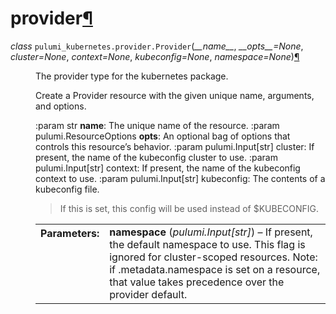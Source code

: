 ---
---

<div class="section" id="module-pulumi_kubernetes.provider">
<span id="provider"></span><h1>provider<a class="headerlink" href="#module-pulumi_kubernetes.provider" title="Permalink to this headline">¶</a></h1>
<dl class="class">
<dt id="pulumi_kubernetes.provider.Provider">
<em class="property">class </em><code class="descclassname">pulumi_kubernetes.provider.</code><code class="descname">Provider</code><span class="sig-paren">(</span><em>__name__</em>, <em>__opts__=None</em>, <em>cluster=None</em>, <em>context=None</em>, <em>kubeconfig=None</em>, <em>namespace=None</em><span class="sig-paren">)</span><a class="headerlink" href="#pulumi_kubernetes.provider.Provider" title="Permalink to this definition">¶</a></dt>
<dd><p>The provider type for the kubernetes package.</p>
<p>Create a Provider resource with the given unique name, arguments, and options.</p>
<p>:param str <strong>name</strong>: The unique name of the resource.
:param pulumi.ResourceOptions <strong>opts</strong>: An optional bag of options that controls this resource’s behavior.
:param pulumi.Input[str] cluster: If present, the name of the kubeconfig cluster to use.
:param pulumi.Input[str] context: If present, the name of the kubeconfig context to use.
:param pulumi.Input[str] kubeconfig: The contents of a kubeconfig file.</p>
<blockquote>
<div>If this is set, this config will be used instead of $KUBECONFIG.</div></blockquote>
<table class="docutils field-list" frame="void" rules="none">
<col class="field-name" />
<col class="field-body" />
<tbody valign="top">
<tr class="field-odd field"><th class="field-name">Parameters:</th><td class="field-body"><strong>namespace</strong> (<em>pulumi.Input</em><em>[</em><em>str</em><em>]</em>) – If present, the default namespace to use.
This flag is ignored for cluster-scoped resources.
Note: if .metadata.namespace is set on a resource, that value takes
precedence over the provider default.</td>
</tr>
</tbody>
</table>
</dd></dl>

</div>
